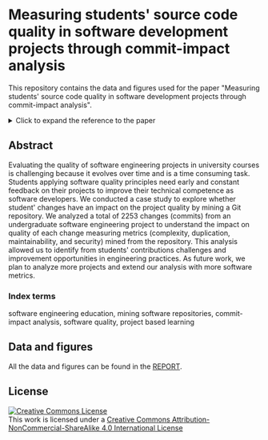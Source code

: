 Measuring students' source code quality in software development projects through commit-impact analysis
======

This repository contains the data and figures used for the paper "Measuring students' source code quality in software development projects through commit-impact analysis".

<details>
  <summary>Click to expand the reference to the paper </summary>
  
```
@inproceedings{hamer2021measuring, 
  title={Measuring students' source code quality in software development projects through commit-impact analysis},
  author={Hamer, Sivana and Quesada-L{\'o}pez, Christian and Mart{\'i}nez, Alexandra and Jenkins, Marcelo},
  booktitle={International Conference on Information Technology \& Systems},
  year={2022},
  organization={Springer}
}
```
<!-- [Paper Link](pending) -->

</details>

## Abstract

Evaluating the quality of software engineering projects in university courses is challenging because it evolves over time and is a time consuming task. Students applying software quality principles need early and constant feedback on their projects to improve their technical competence as software developers. We conducted a case study to explore whether student' changes have an impact on the project quality by mining a Git repository. 
We analyzed a total of 2253 changes (commits) from an undergraduate software engineering project to understand the impact on quality of each change measuring metrics (complexity, duplication, maintainability, and security) mined from the repository. This analysis allowed us to identify from students' contributions challenges and improvement opportunities in engineering practices.
As future work, we plan to analyze more projects and extend our analysis with more software metrics.

### Index terms

software engineering education, mining software repositories, commit-impact analysis, software quality, project based learning

## Data and figures

All the data and figures can be found in the [REPORT](./REPORT.md).

## License

<a rel="license" href="http://creativecommons.org/licenses/by-nc-sa/4.0/"><img alt="Creative Commons License" style="border-width:0" src="https://i.creativecommons.org/l/by-nc-sa/4.0/88x31.png" /></a><br />This work is licensed under a <a rel="license" href="http://creativecommons.org/licenses/by-nc-sa/4.0/">Creative Commons Attribution-NonCommercial-ShareAlike 4.0 International License</a>

